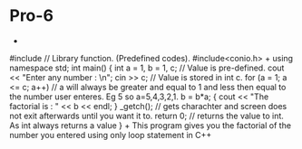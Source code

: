 Pro-6
=====
+
#include<iostream>
// Library function. (Predefined codes).
#include<conio.h>
+
using namespace std;
int main()
{
	int a = 1, b = 1, c;
	// Value is pre-defined.
	cout << "Enter any number : \n";
	cin >> c;
// Value is stored in int c.
	for (a = 1; a <= c; a++)
	// a will always be greater and equal to 1 and less then equal to the number user enteres. Eg 5 so a=5,4,3,2,1.
		b = b*a;
	{
		cout << "The factorial is : " << b << endl;
	}
	_getch();
	// gets charachter and screen does not exit afterwards until you want it to.
	return 0;
	// returns the value to int. As int always returns a value
}
+
This program gives you the factorial of the number you entered using only loop statement in C++
